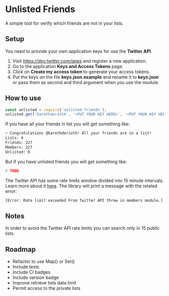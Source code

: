 # Unlisted Friends
A simple tool for verify which friends are not in your lists.

## Setup
You need to provide your own application keys for use the **Twitter API**.

1. Visit *https://dev.twitter.com/apps* and register a new application.
2. Go to the application **Keys and Access Tokens** page.
3. Click on **Create my access token** to generate your access tokens.
4. Put the keys on the file **keys.json.example** and rename it to **keys.json** or pass
them as second and third argument when you use the module.

## How to use
```javascript
const unlisted = require('unlisted-friends');
unlisted.get('Garethderioth', '<PUT YOUR KEY HERE>', '<PUT YOUR KEY HERE>');
```

If you have all your friends in list you will get something like:
```bash
> Congratulations @Garethderioth! All your friends are in a list!
Lists: 4
Friends: 227
Members: 227
Unlisted: 0
```
But if you have unlisted friends you will get something like:
```bash
# TODO
```

The Twitter API has some rate limits window divided into 15 minute intervals. Learn more about it [here](https://dev.twitter.com/rest/public/rate-limiting). The library will print a message with the related error:
```bash
[Error: Rate limit exceeded From Twitter API threw in members module.]
```

## Notes
In order to avoid the Twitter API rate limits you can search only in 15 public lists.

## Roadmap
* Refactor to use Map() or Set()
* Include tests
* Include CI badges
* Include version badge
* Improve retrieve lists data limit
* Permit access to the private lists
